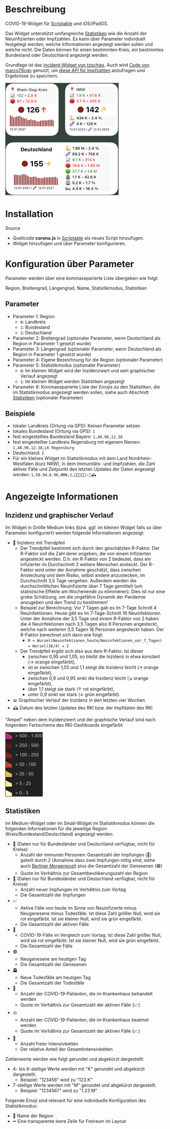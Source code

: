 # Beschreibung

COVID-19-Widget für [Scriptable](https://scriptable.app) und iOS/iPadOS.

Das Widget unterstützt umfangreiche [Statistiken](#statistiken) wie die Anzahl der Neuinfizierten oder Impfzahlen. Es kann über Parameter individuell festgelegt werden, welche Informationen angezeigt werden sollen und welche nicht. Die Daten können für einen bestimmten Kreis, ein bestimmtes Bundesland oder Deutschland angezeigt werden.

Grundlage ist das [incident-Widget von tzschies](https://github.com/tzschies/incidence). Auch wird [Code von marco79cgn](https://gist.github.com/marco79cgn/b5f291d6242a2c530e56c748f1ae7f2c) genutzt, um [diese API für Impfzahlen](https://rki-vaccination-data.vercel.app) anzufragen und Ergebnisse zu speichern.

<img width="357px" height="352px" src="screenshot.png"/>

# Installation

Source
- Quellcode <b>corona.js</b> in [Scriptable](https://scriptable.app) als neues Script hinzufügen.
- Widget hinzufügen und über Parameter konfigurieren.

# Konfiguration über Parameter

Parameter werden über eine kommaseparierte Liste übergeben wie folgt:

Region, Breitengrad, Längengrad, Name, Statistikmodus, Statistiken

## Parameter

- Parameter 1: Region
  - `0`: Landkreis
  - `1`: Bundesland
  - `2`: Deutschland
- Parameter 2: Breitengrad (optionaler Parameter, wenn Deutschland als Region in Parameter 1 gesetzt wurde)
- Parameter 3: Längengrad (optionaler Parameter, wenn Deutschland als Region in Parameter 1 gesetzt wurde)
- Parameter 4: Eigene Bezeichnung für die Region (optionaler Parameter)
- Parameter 5: Statistikmodus (optionaler Parameter)
  - `0`: Im kleinen Widget wird der Inzidenzwert und sein graphischer Verlauf angezeigt
  - `1`: Im kleinen Widget werden Statistiken angezeigt
- Parameter 6: Kommaseparierte Liste der Emojis zu den Statistiken, die im Statistikmodus angezeigt werden sollen, siehe auch Abschnitt [Statistiken](#statistiken) (optionaler Parameter)

## Beispiele

- lokaler Landkreis (Ortung via GPS): Keinen Parameter setzen
- lokales Bundesland (Ortung via GPS): `1`
- fest eingestelltes Bundesland Bayern: `1,48.96,12.38`
- fest eingestellter Landkreis Regensburg mit eigenem Namen: `1,48.96,12.38,LK Regensburg`
- Deutschland: `2`
- Für ein kleines Widget im Statistikmodus mit dem Land Nordrhein-Westfalen (kurz NRW), in dem Immunitäts- und Impfzahlen, die Zahl aktiver Fälle und Zeitpunkt des letzten Updates der Daten angezeigt werden: `1,50.94,6.96,NRW,1,📍➖💪🧬➖📈➖🕰`

# Angezeigte Informationen

## Inzidenz und graphischer Verlauf

Im Widget in Größe Medium links (bzw. ggf. im kleinen Widget falls so über Parameter konfiguriert) werden folgende Informationen angezeigt:
- 🦠 Inzidenz mit Trendpfeil
  - Der Trendpfeil bestimmt sich durch den geschätzten R-Faktor. Der R-Faktor soll die Zahl derer angeben, die von einem Infizierten angesteckt werden. D.h. ein R-Faktor von 2 bedeutet, dass ein Infizierter im Durchschnitt 2 weitere Menschen ansteckt. Der R-Faktor wird unter der Annahme geschätzt, dass zwischen Ansteckung und dem Risiko, selbst andere anzustecken, im Durchschnitt 3,5 Tage vergehen. Außerdem werden die durchschnittlichen Neuinfizierte über 7 Tage gemittelt (um statistische Effekte am Wochenende zu eliminieren). Dies ist nur eine grobe Schätzung, um die ungefähre Dynamik der Pandemie anzugeben und den Trend zu bestimmen!
  - Beispiel zur Berechnung: Vor 7 Tagen gab es im 7-Tage Schnitt 4 Neuinfektionen. Heute gibt es im 7-Tage-Schnitt 16 Neuinfektionen. Unter der Annahme der 3,5 Tage und einem R-Faktor von 2 haben die 4 Neuinfektionen nach 3,5 Tagen also 8 Personen angesteckt, welche nach weiteren 3,5 Tagen 16 Personen angesteckt haben. Der R-Faktor berechnet sich dann wie folgt:
    - `R = Wurzel(Neuinfektionen_heute/Neuinfektionen_vor_7_Tagen) = Wurzel(16/4) = 2`
  - Der Trendpfeil ergibt sich also aus dem R-Faktor. Ist dieser
    - zwischen 0,95 und 1,05, so bleibt die Inzidenz in etwa konstant (→ orange eingefärbt),
    - ist er zwischen 1,05 und 1,1 steigt die Inzidenz leicht (↗︎ orange eingefärbt),
    - zwischen 0,9 und 0,95 sinkt die Inzidenz leicht (↘︎ orange eingefärbt),
    - über 1,1 steigt sie stark (↑ rot eingefärbt),
    - unter 0,9 sinkt sie stark (↓ grün eingefärbt).
- 📊 Graphischer Verlauf der Inzidenz in den letzten vier Wochen
- 🕰 Datum des letzten Updates des RKI bzw. der Impfdaten des RKI

"Ampel" neben dem Inzidenzwert und der graphische Verlauf sind nach folgendem Farbschema des RKI-Dashboards eingefärbt:

<img width="118" height="202" src="colorScheme.png"/>

## Statistiken

Im Medium-Widget oder im Small-Widget im Statistikmodus können die folgenden Informationen für die jeweilige Region (Kreis/Bundesland/Deutschland) angezeigt werden:
- 💪 (Daten nur für Bundesländer und Deutschland verfügbar, nicht für Kreise)
  - Anzahl der immunen Personen: Gesamtzahl der Impfungen (🧬) geteilt durch 2 (Annahme dass zwei Impfungen nötig sind, siehe auch [Berliner Morgenpost](https://interaktiv.morgenpost.de/corona-virus-karte-infektionen-deutschland-weltweit/)) plus die Gesamtzahl der Genesenen (🟢)
  - Quote im Verhältnis zur Gesamtbevölkerungszahl der Region
- 🧬 (Daten nur für Bundesländer und Deutschland verfügbar, nicht für Kreise)
  - Anzahl neuer Impfungen im Verhältnis zum Vortag
  - Die Gesamtzahl der Impfungen
- 📈
  - Aktive Fälle von heute im Sinne von Neuinfizierte minus Neugenesene minus Todesfälle. Ist diese Zahl größer Null, wird sie rot eingefärbt. Ist sie kleiner Null, wird sie grün eingefärbt.
  - Die Gesamtzahl der aktiven Fälle
- 🔴
  - COVID-19-Fälle im Vergleich zum Vortag. Ist diese Zahl größer Null, wird sie rot eingefärbt. Ist sie kleiner Null, wird sie grün eingefärbt.
  - Die Gesamtzahl der Fälle
- 🟢
  - Neugenesene am heutigen Tag
  - Die Gesamtzahl der Genesenen
- 🪦
  - Neue Todesfälle am heutigen Tag
  - Die Gesamtzahl der Todesfälle
- 🏥
  - Anzahl der COVID-19-Patienten, die im Krankenhaus behandelt werden
  - Quote im Verhältnis zur Gesamtzahl der aktiven Fälle (📈)
- 🫁
  - Anzahl der COVID-19-Patienten, die im Krankenhaus beatmet werden
  - Quote im Verhältnis zur Gesamtzahl der aktiven Fälle (📈)
- 🛌
  - Anzahl freier Intensivbetten
  - Der relative Anteil der Gesamtintensivbetten

Zahlenwerte werden wie folgt gerundet und abgekürzt dargestellt:
- 4- bis 6-stellige Werte werden mit "K" gerundet und abgekürzt dargestellt.
  - Beispiel: "123456" wird zu "123 K"
- 7-stellige Werte werden mit "M" gerundet und abgekürzt dargestellt.
  - Beispiel: "1234567" wird zu "1.23 M"

Folgende Emoji sind relevant für eine individuelle Konfiguration des Statistikmodus:
- 📍 Name der Region
- ➖ Eine transparente leere Zeile für Freiraum im Layout
